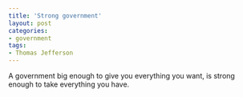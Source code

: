 ```yaml
---
title: 'Strong government'
layout: post
categories:
- government
tags:
- Thomas Jefferson
---
```


A government big enough to give you everything you want, is strong enough to take everything you have.